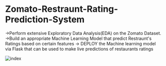 # Zomato-Restraunt-Rating-Prediction-System


->Perform extensive Exploratory Data Analysis(EDA) on the Zomato Dataset.
->Build an appropriate Machine Learning Model that predict Restraunt's Ratings based on certain features
-> DEPLOY the Machine learning model via Flask that can be used to make live predictions of restaurants ratings

![index](https://user-images.githubusercontent.com/68743371/115110506-664bfa00-9f99-11eb-856f-608eb6aad90e.png)


